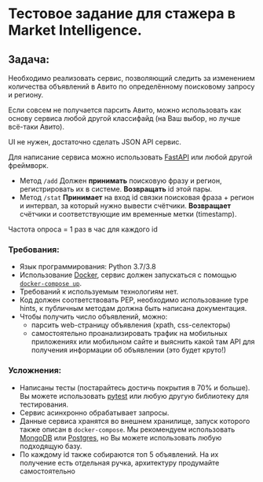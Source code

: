 # Тестовое задание для стажера в Market Intelligence.

## Задача:

Необходимо реализовать сервис, позволяющий следить за изменением количества объявлений в Авито по определённому поисковому запросу и региону.

Если совсем не получается парсить Авито, можно использовать как основу сервиса любой другой классифайд (на Ваш выбор, но лучше всё-таки Авито).

UI не нужен, достаточно сделать JSON API сервис.

Для написание сервиса можно использовать [FastAPI](https://github.com/tiangolo/fastapi) или любой другой фреймворк.

- Метод `/add` Должен **принимать** поисковую фразу и регион, регистрировать их в системе. **Возвращать** id этой пары.
- Метод `/stat` **Принимает** на вход id связки поисковая фраза + регион и интервал, за который нужно вывести счётчики. **Возвращает** счётчики и соответствующие им временные метки (timestamp).

Частота опроса = 1 раз в час  для каждого id

### Требования:

- Язык программирования: Python 3.7/3.8
- Использование [Docker](https://www.docker.com), сервис должен запускаться с помощью [`docker-compose up`](https://docs.docker.com/compose/reference/up/).
- Требований к используемым технологиям нет.
- Код должен соответствовать PEP, необходимо использование type hints, к публичным методам должна быть написана документация.
- Чтобы получить число объявлений, можно:
    - парсить web-страницу объявления (xpath, css-селекторы)
    - самостоятельно проанализировать трафик на мобильных приложениях или мобильном сайте и выяснить какой там API для получения информации об объявлении (это будет круто!)

### Усложнения:

- Написаны тесты (постарайтесь достичь покрытия в 70% и больше). Вы можете использовать [pytest](https://docs.pytest.org/en/latest/) или любую другую библиотеку для тестирования.
- Сервис асинхронно обрабатывает запросы.
- Данные сервиса хранятся во внешнем хранилище, запуск которого также описан в `docker-compose`. Мы рекомендуем использовать [MongoDB](https://www.mongodb.com) или [Postgres](https://www.postgresql.org/), но Вы можете использовать любую подходящую базу.
- По каждому id также собираются топ 5 объявлений. На их получение есть отдельная ручка, архитектуру продумайте самостоятельно
